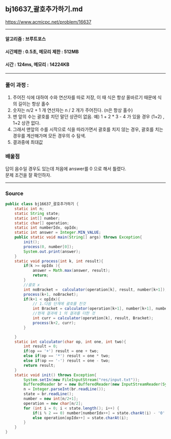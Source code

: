 ## bj16637_괄호추가하기.md

https://www.acmicpc.net/problem/16637

---
#### 알고리즘 : 브루트포스
#### 시간제한 : 0.5초, 메모리 제한 : 512MB
#### 시간 : 124ms, 메모리 : 14224KB
---
### 풀이 과정 : 
1. 주어진 식에 대하여 수와 연산자를 따로 저장, 이 때 식은 항상 올바르기 때문에 식의 길이는 항상 홀수
2. 숫자는 n/2 + 1 개 연산자는 n / 2 개가 주어진다. (n은 항상 홀수)
3. 맨 앞의 수는 괄호를 치던 말던 상관이 없음. 예) 1 + 2 * 3 - 4 가 있을 경우 (1+2) , 1+2 상관 없다.
4. 그래서 맨앞의 수를 시작으로 식을 따라가면서 괄호를 치지 않는 경우, 괄호를 치는 경우를 계산해가며 모든 경우의 수 탐색.
5. 결과중에 최대값 
### 배울점

답이 음수일 경우도 있는데 처음에 answer를 0 으로 해서 틀렸다. <br>
문제 조건을 잘 확인하자.

----
### Source
```java
public class bj16637_괄호추가하기 {
    static int n;
    static String state;
    static int[] number;
    static char[] operation;
    static int numberIdx, opIdx;
    static int answer = Integer.MIN_VALUE;
    public static void main(String[] args) throws Exception{
        init();
        process(0, number[0]);
        System.out.print(answer);
    }
    static void process(int k, int result){
        if(k >= opIdx ){
            answer = Math.max(answer, result);
            return;
        }
        //괄호 x
        int noBracket =  calculator(operation[k], result, number[k+1]);
        process(k+1, noBracket);
        if(k+1 < opIdx){
            // 1.다음 단계에 괄호를 친것
            int Bracket = calculator(operation[k+1], number[k+1], number[k+2]);
            //현재 결과에 1 의 결과를 더한 것
            int curr = calculator(operation[k], result, Bracket);
            process(k+2, curr);
        }

    }
    static int calculator(char op, int one, int two){
        int result = 0;
        if(op == '+') result = one + two;
        else if(op == '*') result = one * two;
        else if(op == '-') result = one - two;
        return result;
    }
    static void init() throws Exception{
        System.setIn(new FileInputStream("res/input.txt"));
        BufferedReader br = new BufferedReader(new InputStreamReader(System.in));
        n = Integer.parseInt(br.readLine());
        state = br.readLine();
        number = new int[n/2+1];
        operation = new char[n/2];
        for (int i = 0; i < state.length(); i++) {
            if(i % 2 == 0) number[numberIdx++] = state.charAt(i) - '0';
            else operation[opIdx++] = state.charAt(i);
        }
    }
}

```
